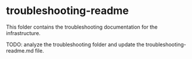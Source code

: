 # troubleshooting-readme

This folder contains the troubleshooting documentation for the infrastructure.

TODO: analyze the troubleshooting folder and update the troubleshooting-readme.md file.

